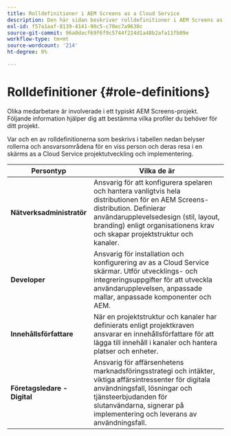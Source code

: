 ```yaml
---
title: Rolldefinitioner i AEM Screens as a Cloud Service
description: Den här sidan beskriver rolldefinitioner i AEM Screens as a Cloud Service.
exl-id: f57a1aaf-8139-4141-90c5-c70ec7a9630c
source-git-commit: 96a0dacf69f6f9c5744f224d1a48b2afa11fb09e
workflow-type: tm+mt
source-wordcount: '214'
ht-degree: 0%

---
```


# Rolldefinitioner {#role-definitions}

Olika medarbetare är involverade i ett typiskt AEM Screens-projekt. Följande information hjälper dig att bestämma vilka profiler du behöver för ditt projekt.

Var och en av rolldefinitionerna som beskrivs i tabellen nedan belyser rollerna och ansvarsområdena för en viss person och deras resa i en skärms as a Cloud Service projektutveckling och implementering.

| Persontyp | Vilka de är |
|--- |--- |
| **Nätverksadministratör** | Ansvarig för att konfigurera spelaren och hantera vanligtvis hela distributionen för en AEM Screens-distribution. Definierar användarupplevelsedesign (stil, layout, branding) enligt organisationens krav och skapar projektstruktur och kanaler. |
| **Developer** | Ansvarig för installation och konfigurering av as a Cloud Service skärmar. Utför utvecklings- och integreringsuppgifter för att utveckla användarupplevelsen, anpassade mallar, anpassade komponenter och AEM. |
| **Innehållsförfattare** | När en projektstruktur och kanaler har definierats enligt projektkraven ansvarar en innehållsförfattare för att lägga till innehåll i kanaler och hantera platser och enheter. |
| **Företagsledare - Digital** | Ansvarig för affärsenhetens marknadsföringsstrategi och intäkter, viktiga affärsintressenter för digitala användningsfall, lösningar och tjänsteerbjudanden för slutanvändarna, signerar på implementering och leverans av användningsfall. |
